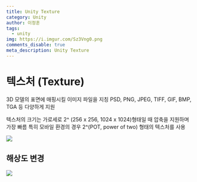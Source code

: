 ```yaml
---
title: Unity Texture
category: Unity
author: 이정훈
tags:
  - unity
img: https://i.imgur.com/Sz3Vng0.png
comments_disable: true
meta_description: Unity Texture
---
```


# 텍스처 (Texture)

3D 모델의 표면에 매핑시킬 이미지 파일을 지칭
PSD, PNG, JPEG, TIFF, GIF, BMP, TGA 등 다양하게 지원

텍스처의 크기는 가로세로 2^ (256 x 256, 1024 x 1024)형태일 때 압축을 지원하며 가장 빠름
특히 모바일 환경의 경우 2^(POT, power of two) 형태의 텍스처를 사용

![](https://i.imgur.com/Sz3Vng0.png)

## 해상도 변경

![](https://i.imgur.com/zWxMC0p.png)
